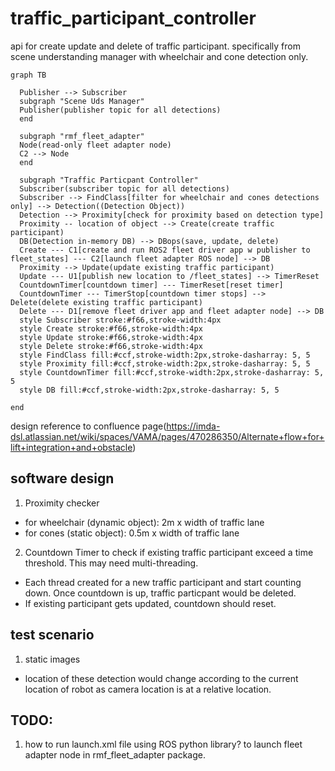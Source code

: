 # traffic_participant_controller

api for create update and delete of traffic participant. specifically from scene understanding manager with wheelchair and cone detection only. 

```mermaid
graph TB

  Publisher --> Subscriber
  subgraph "Scene Uds Manager"
  Publisher(publisher topic for all detections)
  end

  subgraph "rmf_fleet_adapter"
  Node(read-only fleet adapter node)
  C2 --> Node
  end

  subgraph "Traffic Particpant Controller"
  Subscriber(subscriber topic for all detections)
  Subscriber --> FindClass[filter for wheelchair and cones detections only] --> Detection((Detection Object))
  Detection --> Proximity[check for proximity based on detection type]
  Proximity -- location of object --> Create(create traffic participant)
  DB(Detection in-memory DB) --> DBops(save, update, delete)
  Create --- C1[create and run ROS2 fleet driver app w publisher to fleet_states] --- C2[launch fleet adapter ROS node] --> DB
  Proximity --> Update(update existing traffic participant) 
  Update --- U1[publish new location to /fleet_states] --> TimerReset
  CountdownTimer[countdown timer] --- TimerReset[reset timer]
  CountdownTimer --- TimerStop[countdown timer stops] --> Delete(delete existing traffic participant)
  Delete --- D1[remove fleet driver app and fleet adapter node] --> DB
  style Subscriber stroke:#f66,stroke-width:4px
  style Create stroke:#f66,stroke-width:4px
  style Update stroke:#f66,stroke-width:4px
  style Delete stroke:#f66,stroke-width:4px
  style FindClass fill:#ccf,stroke-width:2px,stroke-dasharray: 5, 5
  style Proximity fill:#ccf,stroke-width:2px,stroke-dasharray: 5, 5
  style CountdownTimer fill:#ccf,stroke-width:2px,stroke-dasharray: 5, 5
  style DB fill:#ccf,stroke-width:2px,stroke-dasharray: 5, 5

end
```

design reference to confluence page(https://imda-dsl.atlassian.net/wiki/spaces/VAMA/pages/470286350/Alternate+flow+for+lift+integration+and+obstacle)

## software design

1. Proximity checker 
- for wheelchair (dynamic object): 2m x width of traffic lane
- for cones (static object): 0.5m x width of traffic lane

2. Countdown Timer to check if existing traffic participant exceed a time threshold. This may need multi-threading. 
- Each thread created for a new traffic participant and start counting down. Once countdown is up, traffic particpant would be deleted. 
- If existing participant gets updated, countdown should reset. 

## test scenario

1. static images 

- location of these detection would change according to the current location of robot as camera location is at a relative location. 

## TODO:

1. how to run launch.xml file using ROS python library? to launch fleet adapter node in rmf_fleet_adapter package.

